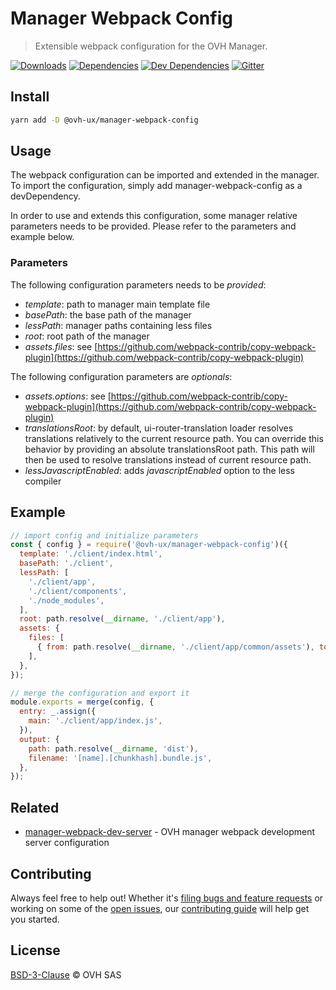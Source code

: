 # Manager Webpack Config

> Extensible webpack configuration for the OVH Manager.

[![Downloads](https://badgen.net/npm/dt/@ovh-ux/manager-webpack-config)](https://npmjs.com/package/@ovh-ux/manager-webpack-config) [![Dependencies](https://badgen.net/david/dep/ovh-ux/manager/packages/manager/tools/webpack-config)](https://npmjs.com/package/@ovh-ux/manager-webpack-config?activeTab=dependencies) [![Dev Dependencies](https://badgen.net/david/dev/ovh-ux/manager/packages/manager/tools/webpack-config)](https://npmjs.com/package/@ovh-ux/manager-webpack-config?activeTab=dependencies) [![Gitter](https://badgen.net/badge/gitter/ovh-ux/blue?icon=gitter)](https://gitter.im/ovh/ux)

## Install

```sh
yarn add -D @ovh-ux/manager-webpack-config
```

## Usage

The webpack configuration can be imported and extended in the manager.
To import the configuration, simply add manager-webpack-config as a devDependency.

In order to use and extends this configuration, some manager relative parameters needs
to be provided. Please refer to the parameters and example below.

### Parameters

The following configuration parameters needs to be _provided_:

- _template_: path to manager main template file
- _basePath_: the base path of the manager
- _lessPath_: manager paths containing less files
- _root_: root path of the manager
- _assets.files_: see [https://github.com/webpack-contrib/copy-webpack-plugin](https://github.com/webpack-contrib/copy-webpack-plugin)

The following configuration parameters are _optionals_:
- _assets.options_: see [https://github.com/webpack-contrib/copy-webpack-plugin](https://github.com/webpack-contrib/copy-webpack-plugin)
- _translationsRoot_: by default, ui-router-translation loader resolves translations
   relatively to the current resource path. You can override this behavior by providing
   an absolute translationsRoot path. This path will then be used to resolve translations
   instead of current resource path.
- _lessJavascriptEnabled_: adds _javascriptEnabled_ option to the less compiler

## Example

```js
// import config and initialize parameters
const { config } = require('@ovh-ux/manager-webpack-config')({
  template: './client/index.html',
  basePath: './client',
  lessPath: [
    './client/app',
    './client/components',
    './node_modules',
  ],
  root: path.resolve(__dirname, './client/app'),
  assets: {
    files: [
      { from: path.resolve(__dirname, './client/app/common/assets'), to: 'assets' },
    ],
  },
});

// merge the configuration and export it
module.exports = merge(config, {
  entry: _.assign({
    main: './client/app/index.js',
  }),
  output: {
    path: path.resolve(__dirname, 'dist'),
    filename: '[name].[chunkhash].bundle.js',
  },
});
```

## Related

* [manager-webpack-dev-server](https://github.com/ovh-ux/manager/tree/master/packages/manager/tools/webpack-dev-server) - OVH manager webpack development server configuration

## Contributing

Always feel free to help out! Whether it's [filing bugs and feature requests](https://github.com/ovh-ux/manager/issues/new) or working on some of the [open issues](https://github.com/ovh-ux/manager/issues), our [contributing guide](CONTRIBUTING.md) will help get you started.

## License

[BSD-3-Clause](LICENSE) © OVH SAS
